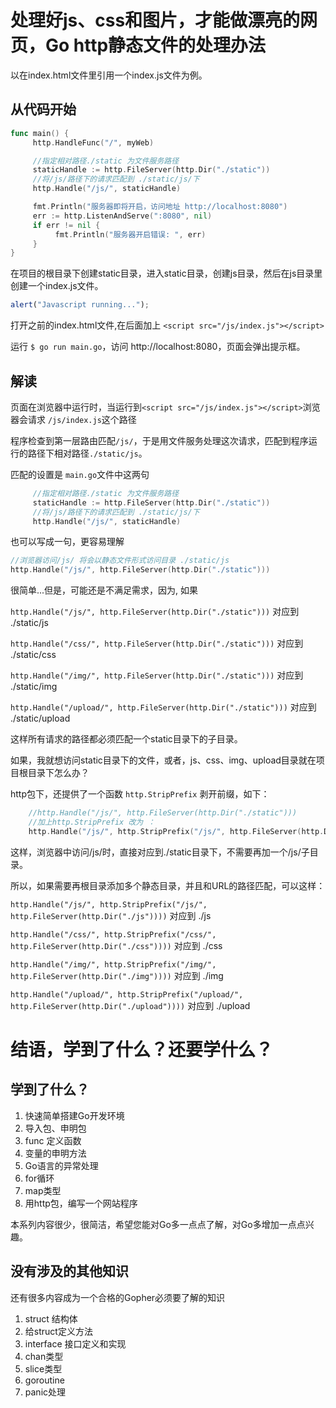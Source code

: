 # 处理好js、css和图片，才能做漂亮的网页，Go http静态文件的处理办法

以在index.html文件里引用一个index.js文件为例。

## 从代码开始

```go
func main() {
     http.HandleFunc("/", myWeb)

     //指定相对路径./static 为文件服务路径
     staticHandle := http.FileServer(http.Dir("./static"))
     //将/js/路径下的请求匹配到 ./static/js/下
     http.Handle("/js/", staticHandle)

     fmt.Println("服务器即将开启，访问地址 http://localhost:8080")
     err := http.ListenAndServe(":8080", nil)
     if err != nil {
          fmt.Println("服务器开启错误: ", err)
     }
}
```

在项目的根目录下创建static目录，进入static目录，创建js目录，然后在js目录里创建一个index.js文件。

```javascript
alert("Javascript running...");
```

打开之前的index.html文件,在</body>后面加上 `<script src="/js/index.js"></script>`

运行 `$ go run main.go`，访问 http://localhost:8080，页面会弹出提示框。

## 解读

页面在浏览器中运行时，当运行到`<script src="/js/index.js"></script>`浏览器会请求 `/js/index.js`这个路径

程序检查到第一层路由匹配`/js/`，于是用文件服务处理这次请求，匹配到程序运行的路径下相对路径`./static/js`。

匹配的设置是 `main.go`文件中这两句

```go
     //指定相对路径./static 为文件服务路径
     staticHandle := http.FileServer(http.Dir("./static"))
     //将/js/路径下的请求匹配到 ./static/js/下
     http.Handle("/js/", staticHandle)
```

也可以写成一句，更容易理解

```go
//浏览器访问/js/ 将会以静态文件形式访问目录 ./static/js
http.Handle("/js/", http.FileServer(http.Dir("./static")))
```

很简单...但是，可能还是不满足需求，因为, 如果

`http.Handle("/js/", http.FileServer(http.Dir("./static")))` 对应到 ./static/js

`http.Handle("/css/", http.FileServer(http.Dir("./static")))` 对应到 ./static/css

`http.Handle("/img/", http.FileServer(http.Dir("./static")))` 对应到 ./static/img

`http.Handle("/upload/", http.FileServer(http.Dir("./static")))` 对应到 ./static/upload

这样所有请求的路径都必须匹配一个static目录下的子目录。

如果，我就想访问static目录下的文件，或者，js、css、img、upload目录就在项目根目录下怎么办？

http包下，还提供了一个函数 `http.StripPrefix` 剥开前缀，如下：

```go
    //http.Handle("/js/", http.FileServer(http.Dir("./static")))
    //加上http.StripPrefix 改为 ：
    http.Handle("/js/", http.StripPrefix("/js/", http.FileServer(http.Dir("./static"))))
```

这样，浏览器中访问/js/时，直接对应到./static目录下，不需要再加一个/js/子目录。

所以，如果需要再根目录添加多个静态目录，并且和URL的路径匹配，可以这样：

`http.Handle("/js/", http.StripPrefix("/js/", http.FileServer(http.Dir("./js"))))` 对应到 ./js

`http.Handle("/css/", http.StripPrefix("/css/", http.FileServer(http.Dir("./css"))))` 对应到 ./css

`http.Handle("/img/", http.StripPrefix("/img/", http.FileServer(http.Dir("./img"))))` 对应到 ./img

`http.Handle("/upload/", http.StripPrefix("/upload/", http.FileServer(http.Dir("./upload"))))` 对应到 ./upload


# 结语，学到了什么？还要学什么？

## 学到了什么？

1. 快速简单搭建Go开发环境
2. 导入包、申明包
3. func 定义函数
4. 变量的申明方法
5. Go语言的异常处理
6. for循环
7. map类型
8. 用http包，编写一个网站程序

本系列内容很少，很简洁，希望您能对Go多一点点了解，对Go多增加一点点兴趣。

## 没有涉及的其他知识

还有很多内容成为一个合格的Gopher必须要了解的知识

1. struct 结构体
2. 给struct定义方法
3. interface 接口定义和实现
4. chan类型
5. slice类型
6. goroutine
7. panic处理